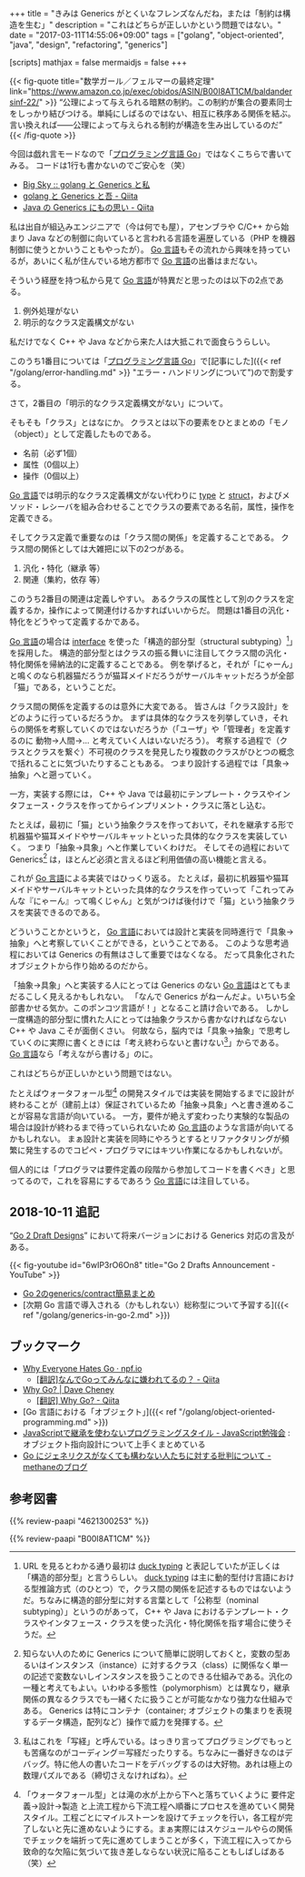 +++
title = "きみは Generics がとくいなフレンズなんだね，または「制約は構造を生む」"
description = "これはどちらが正しいかという問題ではない。"
date = "2017-03-11T14:55:06+09:00"
tags = ["golang", "object-oriented", "java", "design", "refactoring", "generics"]

[scripts]
  mathjax = false
  mermaidjs = false
+++

{{< fig-quote title="数学ガール／フェルマーの最終定理" link="https://www.amazon.co.jp/exec/obidos/ASIN/B00I8AT1CM/baldandersinf-22/" >}}
<q>公理によって与えられる暗黙の制約。この制約が集合の要素同士をしっかり結びつける。単純にしばるのではない、相互に秩序ある関係を結ぶ。言い換えれば――公理によって与えられる制約が構造を生み出しているのだ</q>
{{< /fig-quote >}}

今回は戯れ言モードなので「[プログラミング言語 Go](/golang/)」ではなくこちらで書いてみる。
コードは1行も書かないのでご安心を（笑）

- [Big Sky :: golang と Generics と私](http://mattn.kaoriya.net/software/lang/go/20170309201506.htm)
- [golang と Generics と吾 - Qiita](http://qiita.com/yuroyoro/items/6bf33f3cd4bb35469e0b)
- [Java の Generics にもの思い - Qiita](http://qiita.com/t2y/items/139c6a38173d7750ddfc)

私は出自が組込みエンジニアで（今は何でも屋），アセンブラや C/C++ から始まり Java などの制御に向いていると言われる言語を遍歴している（PHP を機器制御に使うとかいうこともやったが）。
[Go 言語]もその流れから興味を持っているが，あいにく私が住んでいる地方都市で [Go 言語]の出番はまだない。

そういう経歴を持つ私から見て [Go 言語]が特異だと思ったのは以下の2点である。

1. 例外処理がない
2. 明示的なクラス定義構文がない

私だけでなく C++ や Java などから来た人は大抵これで面食らうらしい。

このうち1番目については「[プログラミング言語 Go](/golang/)」で[記事にした]({{< ref "/golang/error-handling.md" >}} "エラー・ハンドリングについて")ので割愛する。

さて，2番目の「明示的なクラス定義構文がない」について。

そもそも「クラス」とはなにか。
クラスとは以下の要素をひとまとめの「モノ（object）」として定義したものである。

- 名前（必ず1個）
- 属性（0個以上）
- 操作（0個以上）

[Go 言語]では明示的なクラス定義構文がない代わりに [type] と [struct]，およびメソッド・レシーバを組み合わせることでクラスの要素である名前，属性，操作を定義できる。

そしてクラス定義で重要なのは「クラス間の関係」を定義することである。
クラス間の関係としては大雑把に以下の2つがある。

1. 汎化・特化（継承 等）
2. 関連（集約，依存 等）

このうち2番目の関連は定義しやすい。
あるクラスの属性として別のクラスを定義するか，操作によって関連付けるかすればいいからだ。
問題は1番目の汎化・特化をどうやって定義するかである。

[Go 言語]の場合は [interface] を使った「構造的部分型（structural subtyping）[^dt]」を採用した。
構造的部分型とはクラスの振る舞いに注目してクラス間の汎化・特化関係を帰納法的に定義することである。
例を挙げると，それが「にゃーん」と鳴くのなら机器猫だろうが猫耳メイドだろうがサーバルキャットだろうが全部「猫」である，ということだ。

[^dt]: URL を見るとわかる通り最初は [duck typing] と表記していたが正しくは「構造的部分型」と言うらしい。 [duck typing] は主に動的型付け言語における型推論方式（のひとつ）で，クラス間の関係を記述するものではないようだ。ちなみに構造的部分型に対する言葉として「公称型（nominal subtyping）」というのがあって， C++ や Java におけるテンプレート・クラスやインタフェース・クラスを使った汎化・特化関係を指す場合に使うそうだ。

クラス間の関係を定義するのは意外に大変である。
皆さんは「クラス設計」をどのように行っているだろうか。
まずは具体的なクラスを列挙していき，それらの関係を考察していくのではないだろうか（「ユーザ」や「管理者」を定義するのに 動物→人間→... と考えていく人はいないだろう）。
考察する過程で（クラスとクラスを繋ぐ）不可視のクラスを発見したり複数のクラスがひとつの概念で括れることに気づいたりすることもある。
つまり設計する過程では「具象→抽象」へと遡っていく。

一方，実装する際には， C++ や Java では最初にテンプレート・クラスやインタフェース・クラスを作ってからインプリメント・クラスに落とし込む。

たとえば，最初に「猫」という抽象クラスを作っておいて，それを継承する形で机器猫や猫耳メイドやサーバルキャットといった具体的なクラスを実装していく。
つまり「抽象→具象」へと作業していくわけだ。
そしてその過程において Generics[^g1] は，ほとんど必須と言えるほど利用価値の高い機能と言える。

[^g1]: 知らない人のために Generics について簡単に説明しておくと，変数の型あるいはインスタンス（instance）に対するクラス（class）に関係なく単一の記述で変数ないしインスタンスを扱うことのできる仕組みである。汎化の一種と考えてもよい。いわゆる多態性（polymorphism）とは異なり，継承関係の異なるクラスでも一緒くたに扱うことが可能なかなり強力な仕組みである。 Generics は特にコンテナ（container; オブジェクトの集まりを表現するデータ構造，配列など）操作で威力を発揮する。

これが [Go 言語]による実装ではひっくり返る。
たとえば，最初に机器猫や猫耳メイドやサーバルキャットといった具体的なクラスを作っていって「これってみんな『にゃーん』って鳴くじゃん」と気がつけば後付けで「猫」という抽象クラスを実装できるのである。

どういうことかというと， [Go 言語]においては設計と実装を同時進行で「具象→抽象」へと考察していくことができる，ということである。
このような思考過程においては Generics の有無はさして重要ではなくなる。
だって具象化されたオブジェクトから作り始めるのだから。

「抽象→具象」へと実装する人にとっては Generics のない [Go 言語]はとてもまだるこしく見えるかもしれない。
「なんで Generics がねーんだよ。いちいち全部書かせる気か。このポンコツ言語が！」となること請け合いである。
しかし一度構造的部分型に慣れた人にとっては抽象クラスから書かなければならない C++ や Java こそが面倒くさい。
何故なら，脳内では「具象→抽象」で思考していくのに実際に書くときには「考え終わらないと書けない[^cd1]」からである。
[Go 言語]なら「考えながら書ける」のに。

[^cd1]: 私はこれを「写経」と呼んでいる。はっきり言ってプログラミングでもっとも苦痛なのがコーディング＝写経だったりする。ちなみに一番好きなのはデバッグ。特に他人の書いたコードをデバッグするのは大好物。あれは極上の数理パズルである（締切さえなければね）。

これはどちらが正しいかという問題ではない。

たとえばウォータフォール型[^wf] の開発スタイルでは実装を開始するまでに設計が終わることが（建前上は）保証されているため「抽象→具象」へと書き進めることが容易な言語が向いている。
一方，要件が絶えず変わったり実験的な製品の場合は設計が終わるまで待っていられないため [Go 言語]のような言語が向いてるかもしれない。
まぁ設計と実装を同時にやろうとするとリファクタリングが頻繁に発生するのでコピペ・プログラマにはキツい作業になるかもしれないが。

[^wf]: 「ウォータフォール型」とは滝の水が上から下へと落ちていくように 要件定義→設計→製造 と上流工程から下流工程へ順番にプロセスを進めていく開発スタイル。工程ごとにマイルストーンを設けてチェックを行い，各工程が完了しないと先に進めないようにする。まぁ実際にはスケジュールやらの関係でチェックを端折って先に進めてしまうことが多く，下流工程に入ってから致命的な欠陥に気づいて抜き差しならない状況に陥ることもしばしばある（笑）

個人的には「プログラマは要件定義の段階から参加してコードを書くべき」と思ってるので，これを容易にするであろう [Go 言語]には注目している。

## 2018-10-11 追記

“[Go 2 Draft Designs](https://blog.golang.org/go2draft)” において将来バージョンにおける Generics 対応の言及がある。

{{< fig-youtube id="6wIP3rO6On8" title="Go 2 Drafts Announcement - YouTube" >}}

- [Go 2のgenerics/contract簡易まとめ](https://qiita.com/lufia/items/242d25e8c93d88e22a2e)
- [次期 Go 言語で導入される（かもしれない）総称型について予習する]({{< ref "/golang/generics-in-go-2.md" >}})

## ブックマーク

- [Why Everyone Hates Go · npf.io](https://npf.io/2014/10/why-everyone-hates-go/)
    - [[翻訳]なんでGoってみんなに嫌われてるの？ - Qiita](http://qiita.com/hirokidaichi/items/adccebb41f77eaa6132f)
- [Why Go? | Dave Cheney](https://dave.cheney.net/2017/03/20/why-go)
    - [[翻訳] Why Go? - Qiita](http://qiita.com/methane/items/b627f20457873a504638)
- [Go 言語における「オブジェクト」]({{< ref "/golang/object-oriented-programming.md" >}})
- [JavaScriptで継承を使わないプログラミングスタイル - JavaScript勉強会](http://jsstudy.hatenablog.com/entry/2017/03/29/214931) : オブジェクト指向設計について上手くまとめている
- [Go にジェネリクスがなくても構わない人たちに対する批判について - methaneのブログ](http://methane.hatenablog.jp/entry/2017/09/19/Go_%E3%81%AB%E3%82%B8%E3%82%A7%E3%83%8D%E3%83%AA%E3%82%AF%E3%82%B9%E3%81%8C%E3%81%AA%E3%81%8F%E3%81%A6%E3%82%82%E6%A7%8B%E3%82%8F%E3%81%AA%E3%81%84%E4%BA%BA%E3%81%9F%E3%81%A1%E3%81%AB%E5%AF%BE%E3%81%99)

[Go 言語]: https://golang.org/ "The Go Programming Language"
[struct]: https://go.dev/ref/spec#Struct_types "Struct types"
[type]: https://go.dev/ref/spec#Properties_of_types_and_values "Properties of types and values"
[interface]: https://go.dev/ref/spec#Interface_types "Interface types"
[duck typing]: https://en.wikipedia.org/wiki/Duck_typing "Duck typing - Wikipedia"
[duck test]: https://en.wikipedia.org/wiki/Duck_test "Duck test - Wikipedia"

## 参考図書

{{% review-paapi "4621300253" %}} <!-- プログラミング言語Go -->

{{% review-paapi "B00I8AT1CM" %}} <!-- 数学ガール／フェルマーの最終定理 -->
